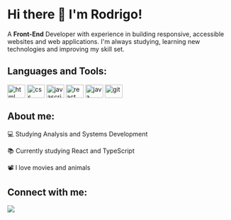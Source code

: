 ### <H1>Hi there 👋 I'm Rodrigo!</H1>

A <Strong>Front-End</Strong> Developer with experience in building responsive, accessible websites and web applications. I'm always studying, learning new technologies and improving my skill set.

<H2>Languages and Tools:</H2>
<div>
  <img align="center" alt="html" height="30" width="40" src="https://cdn.jsdelivr.net/gh/devicons/devicon/icons/html5/html5-original.svg" />
  <img align="center" alt="css" height="30" width="40" src="https://cdn.jsdelivr.net/gh/devicons/devicon/icons/css3/css3-original.svg" />
  <img align="center" alt="javascript" height="30" width="40" src="https://cdn.jsdelivr.net/gh/devicons/devicon/icons/javascript/javascript-original.svg" />
  <img align="center" alt="react" height="30" width="40" src="https://cdn.jsdelivr.net/gh/devicons/devicon/icons/react/react-original.svg" />
  <img align="center" alt="java" height="30" width="40" src="https://cdn.jsdelivr.net/gh/devicons/devicon/icons/java/java-original.svg" />
  <img align="center" alt="git" height="30" width="40" src="https://cdn.jsdelivr.net/gh/devicons/devicon/icons/git/git-original.svg" />
  
</div>  

<h2>About me: </h2>

💻 Studying Analysis and Systems Development

📚 Currently studying React and TypeScript

📽️ I love movies and animals

<h2>Connect with me: </h2>

<a href="https://www.linkedin.com/in/rodrigo-rebou%C3%A7as-a1352a206"  target="_blank"><img src="https://img.shields.io/badge/LinkedIn-0077B5?style=for-the-badge&logo=linkedin&logoColor=white" target="_blank"></a>









